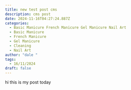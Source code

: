 ```yaml
---
title: new test post cms
description: cms post
date: 2024-11-16T04:27:24.887Z
categories:
  - Basic Manicure French Manicure Gel Manicure Nail Art
  - Basic Manicure
  - French Manicure
  - Gel Manicure
  - Cleaning
  - Nail Art
author: "dale "
tags:
  - 16/11/2024
draft: false
---
```

h﻿i this is my post today